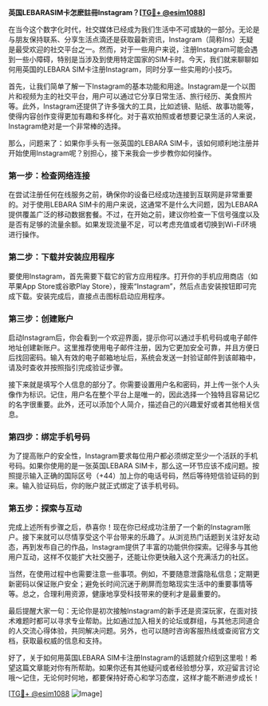 **英国LEBARASIM卡怎麽註冊Instagram？[[TG💪+ @esim1088](https://t.me/s/esim1088)]**

在当今这个数字化时代，社交媒体已经成为我们生活中不可或缺的一部分。无论是与朋友保持联系、分享生活点滴还是获取最新资讯，Instagram（简称Ins）无疑是最受欢迎的社交平台之一。然而，对于一些用户来说，注册Instagram可能会遇到一些小障碍，特别是当涉及到使用特定国家的SIM卡时。今天，我们就来聊聊如何用英国的LEBARA SIM卡注册Instagram，同时分享一些实用的小技巧。

首先，让我们简单了解一下Instagram的基本功能和用途。Instagram是一个以图片和视频为主的社交平台，用户可以通过它分享日常生活、旅行经历、美食照片等。此外，Instagram还提供了许多强大的工具，比如滤镜、贴纸、故事功能等，使得内容创作变得更加有趣和多样化。对于喜欢拍照或者想要记录生活的人来说，Instagram绝对是一个非常棒的选择。

那么，问题来了：如果你手头有一张英国的LEBARA SIM卡，该如何顺利地注册并开始使用Instagram呢？别担心，接下来我会一步步教你如何操作。

### 第一步：检查网络连接

在尝试注册任何在线服务之前，确保你的设备已经成功连接到互联网是非常重要的。对于使用LEBARA SIM卡的用户来说，这通常不是什么大问题，因为LEBARA提供覆盖广泛的移动数据套餐。不过，在开始之前，建议你检查一下信号强度以及是否有足够的流量余额。如果发现流量不足，可以考虑充值或者切换到Wi-Fi环境进行操作。

### 第二步：下载并安装应用程序

要使用Instagram，首先需要下载它的官方应用程序。打开你的手机应用商店（如苹果App Store或谷歌Play Store），搜索“Instagram”，然后点击安装按钮即可完成下载。安装完成后，直接点击图标启动应用程序。

### 第三步：创建账户

启动Instagram后，你会看到一个欢迎界面，提示你可以通过手机号码或电子邮件地址创建新账户。这里推荐使用电子邮件注册，因为它更加安全可靠，并且方便日后找回密码。输入有效的电子邮箱地址后，系统会发送一封验证邮件到该邮箱中，请及时查收并按照指引完成验证步骤。

接下来就是填写个人信息的部分了。你需要设置用户名和密码，并上传一张个人头像作为标识。记住，用户名在整个平台上是唯一的，因此选择一个独特且容易记忆的名字很重要。此外，还可以添加个人简介，描述自己的兴趣爱好或者其他相关信息。

### 第四步：绑定手机号码

为了提高账户的安全性，Instagram要求每位用户都必须绑定至少一个活跃的手机号码。如果你使用的是一张英国LEBARA SIM卡，那么这一环节应该不成问题。按照提示输入正确的国际区号（+44）加上你的电话号码，然后等待短信验证码的到来。输入验证码后，你的账户就正式绑定了该手机号码。

### 第五步：探索与互动

完成上述所有步骤之后，恭喜你！现在你已经成功注册了一个新的Instagram账户。接下来就可以尽情享受这个平台带来的乐趣了。从浏览热门话题到关注好友动态，再到发布自己的作品，Instagram提供了丰富的功能供你探索。记得多与其他用户互动，这样不仅能扩大社交圈子，还能让你更快融入这个充满活力的社区。

当然，在使用过程中也需要注意一些事项。例如，不要随意泄露隐私信息；定期更新密码以保证账户安全；避免长时间沉迷于刷屏而忽略现实生活中的重要事情等等。总之，合理利用资源，健康地享受科技带来的便利才是最重要的。

最后提醒大家一句：无论你是初次接触Instagram的新手还是资深玩家，在面对技术难题时都可以寻求专业帮助。比如通过加入相关的论坛或群组，与其他志同道合的人交流心得体验，共同解决问题。另外，也可以随时咨询客服热线或查阅官方文档，获取最权威的信息和支持。

好了，关于如何用英国LEBARA SIM卡注册Instagram的话题就介绍到这里啦！希望这篇文章能对你有所帮助。如果你还有其他疑问或者经验想分享，欢迎留言讨论哦～记住，无论何时何地，都要保持好奇心和学习态度，这样才能不断进步成长！

[[TG💪+ @esim1088](https://t.me/s/esim1088) ![Image](https://i.postimg.cc/4NQfJmqS/Snipaste-2025-05-13-00-14-12.png)]